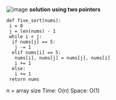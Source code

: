 ![image](https://user-images.githubusercontent.com/12803690/228718348-f3425fc9-8156-4de7-8ed4-17fa9234922d.png)
**solution**
**using two pointers**
```
def five_sort(nums):
 i = 0
 j = len(nums) - 1
 while i < j:
  if nums[j] == 5:
   j -= 1
  elif nums[i] == 5:
   nums[i], nums[j] = nums[j], nums[i]
   i += 1
  else:
   i += 1
 return nums
```
n = array size
Time: O(n)
Space: O(1)
